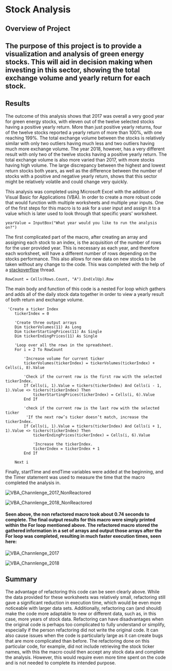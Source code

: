 # Stock Analysis
## Overview of Project
The purpose of this project is to provide a visualization and analysis of green energy stocks. This will aid in decision making when investing in this sector, showing the total exchange volume and yearly return for each stock.
---
## Results
The outcome of this analysis shows that 2017 was overall a very good year for green energy stocks, with eleven out of the twelve selected stocks having a positive yearly return. More than just positive yearly returns, four of the twelve stocks reported a yearly return of more than 100%, with one reaching 199%. The total exchange volume between the stocks is relatively similar with only two outliers having much less and two outliers having much more exchange volume. The year 2018, however, has a very different result with only two of the twelve stocks having a positive yearly return. The total exchange volume is also more varied than 2017, with more stocks having high volume. The large discrepancy between the highest and lowest return stocks both years, as well as the difference between the number of stocks with a positive and negative yearly return, shows that this sector might be relatively volatile and could change very quickly.

This analysis was completed using Microsoft Excel with the addition of Visual Basic for Applications (VBA). In order to create a more robust code that would function with multiple worksheets and multiple year inputs. One of the first steps for this macro is to ask for a user input and assign it to a value which is later used to look through that specific years' worksheet.
```
yearValue = InputBox("What year would you like to run the analysis on?")
```
The first complicated part of the macro, after creating an array and assigning each stock to an index, is the acquisition of the number of rows for the user provided year. This is necessary as each year, and therefore each worksheet, will have a different number of rows depending on the stocks performance. This also allows for new data on new stocks to be taken without any change to the code. This was completed with the help of a [stackoverflow](https://stackoverflow.com/questions/18088729/row-count-where-data-exists) thread.
```
RowCount = Cells(Rows.Count, "A").End(xlUp).Row
```
The main body and function of this code is a nested For loop which gathers and adds all of the daily stock data together in order to view a yearly result of both return and exchange volume.
```
 'Create a ticker Index
    tickerIndex = 0

    'Create three output arrays
    Dim tickerVolumes(11) As Long
    Dim tickerStartingPrices(11) As Single
    Dim tickerEndingPrices(11) As Single

    'Loop over all the rows in the spreadsheet.
    For i = 2 To RowCount
    
        'Increase volume for current ticker
        tickerVolumes(tickerIndex) = tickerVolumes(tickerIndex) + Cells(i, 8).Value
        
        'Check if the current row is the first row with the selected tickerIndex.
        If Cells(i, 1).Value = tickers(tickerIndex) And Cells(i - 1, 1).Value <> tickers(tickerIndex) Then
            tickerStartingPrices(tickerIndex) = Cells(i, 6).Value
        End If
        
        'check if the current row is the last row with the selected ticker
         'If the next row’s ticker doesn’t match, increase the tickerIndex.
        If Cells(i, 1).Value = tickers(tickerIndex) And Cells(i + 1, 1).Value <> tickers(tickerIndex) Then
            tickerEndingPrices(tickerIndex) = Cells(i, 6).Value
            
            'Increase the tickerIndex.
            tickerIndex = tickerIndex + 1
        End If
    
    Next i
```
Finally, startTime and endTime variables were added at the beginning, and the Timer statement was used to measure the time that the macro completed the analysis in.

![VBA_Channlenge_2017_NonReactored](https://user-images.githubusercontent.com/111290810/187256395-7c6965a6-2198-41f6-aac2-7e1638239b71.PNG)

![VBA_Channlenge_2018_NonReactored](https://user-images.githubusercontent.com/111290810/187256409-9a90b65c-feb8-4940-9aef-a45cc1dae4b3.PNG)

#### Seen above, the non refactored macro took about 0.74 seconds to complete. The final output results for this macro were simply printed within the For loop mentioned above. The refactored macro stored the gathered information in a set of arrays and output those arrays after the For loop was completed, resulting in much faster  execution times, seen here:

![VBA_Channlenge_2017](https://user-images.githubusercontent.com/111290810/187257207-2045e8c7-3546-4fb3-839c-15bd45934100.PNG)

![VBA_Channlenge_2018](https://user-images.githubusercontent.com/111290810/187257233-85d4d339-bc67-4c49-a649-753c5cd59494.PNG)

## Summary
The advantage of refactoring this code can be seen clearly above. While the data provided for these worksheets was relatively small, refactoring still gave a significant reduction in execution time, which would be even more noticeable with larger data sets. Additionally, refactoring can (and should) make the code more adaptable to new or different data, such as, in this case, more years of stock data. Refactoring can have disadvantages when the original code is perhaps too complicated to fully understand or simplify, especially if the person refactoring did not write the original code. It can also cause issues when the code is particularly large as it can create bugs that are more complicated than before. The refactoring done on this particular code, for example, did not include retrieving the stock ticker names, with this the macro could then accept any stock data and complete the analysis. However, this would require even more time spent on the code and is not needed to complete its intended purpose.
